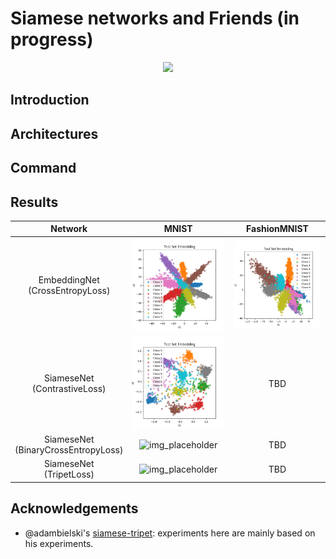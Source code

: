 # Siamese networks and Friends (in progress)


<div align="center">
    <img src="https://via.placeholder.com/500x500"/>
</div>

## Introduction

## Architectures

## Command


## Results

| Network      | MNIST           | FashionMNIST  |
|:-------------:|:-------------:| :-----:|
| EmbeddingNet <br> (CrossEntropyLoss) | ![emb_mnist] | ![emb_fmnist] |
| SiameseNet   <br> (ContrastiveLoss)  | ![sc_mnist]     | TBD |
| SiameseNet   <br> (BinaryCrossEntropyLoss)   | ![img_placeholder]      | TBD |
| SiameseNet   <br> (TripetLoss)   | ![img_placeholder]      | TBD |


## Acknowledgements
- @adambielski's [siamese-tripet](https://github.com/adambielski/siamese-triplet): experiments here are mainly based on his experiments.



[emb_mnist]: https://raw.githubusercontent.com/heytitle/siamese-net-and-friends/master/output/embedding-classification-MNIST-testing-set-embedding.png
[emb_fmnist]: https://raw.githubusercontent.com/heytitle/siamese-net-and-friends/master/output/embedding-classification-FashionMNIST-testing-set-embedding.png
[sc_mnist]: https://raw.githubusercontent.com/heytitle/siamese-net-and-friends/master/output/siamese-constrastive-MNIST-testing-set-embedding.png
[tp_mnist]: https://raw.githubusercontent.com/heytitle/siamese-net-and-friends/master/output/tripet-loss-net-MNIST-testing-set-embedding.png

[img_placeholder]: https://via.placeholder.com/500x500

[siamese-paper]: http://something
[constrastive-loss]: http://something
